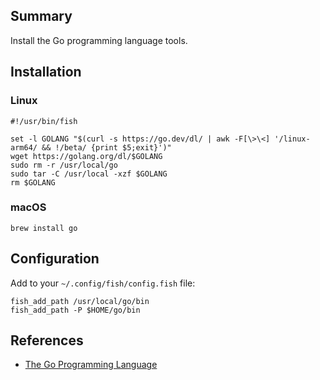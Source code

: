 ## Summary

Install the Go programming language tools.
## Installation

### Linux

```fish
#!/usr/bin/fish

set -l GOLANG "$(curl -s https://go.dev/dl/ | awk -F[\>\<] '/linux-arm64/ && !/beta/ {print $5;exit}')"
wget https://golang.org/dl/$GOLANG
sudo rm -r /usr/local/go
sudo tar -C /usr/local -xzf $GOLANG
rm $GOLANG
```

### macOS

```fish
brew install go
```

## Configuration

Add to your `~/.config/fish/config.fish` file:

```fish
fish_add_path /usr/local/go/bin
fish_add_path -P $HOME/go/bin
```

## References

- [The Go Programming Language](https://go.dev)
